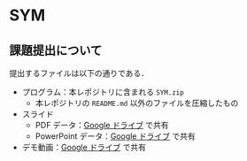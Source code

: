 # SYM

## 課題提出について

提出するファイルは以下の通りである．

- プログラム：本レポジトリに含まれる `SYM.zip`
  - 本レポジトリの `README.md` 以外のファイルを圧縮したもの
- スライド
  - PDF データ：[Google ドライブ](https://drive.google.com/file/d/1ZMcxagpwbPWNTZRzaKKazZP4VUVhuk4u/view?usp=sharing) で共有
  - PowerPoint データ：[Google ドライブ](https://docs.google.com/presentation/d/1i1OKnSeBsQ87AmtkzslVsQmEDerB6AKO/edit?usp=sharing&ouid=117186873964045674982&rtpof=true&sd=true) で共有
- デモ動画：[Google ドライブ]() で共有

